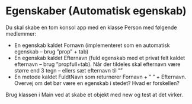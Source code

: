 ﻿# Egenskaber (Automatisk egenskab)

Du skal skabe en tom konsol app med en klasse Person med følgende medlemmer:

* En egenskab kaldet Fornavn (implementeret som en automatisk egenskab – brug ”prop” + tab)
* En egenskab kaldet Efternavn (fuld egenskab med et privat felt kaldet efternavn – brug ”propfull+tab). Når der tildeles skal efternavn være større end 3 tegn – ellers sæt efternavn til ””
* En metode kaldet FuldtNavn som returnerer Fornavn + ” ” + Efternavn. Overvej om det bør være en egenskab i stedet? Hvad er forskellen?

Brug klassen i Main ved at skabe et objekt med new og test at det virker.
